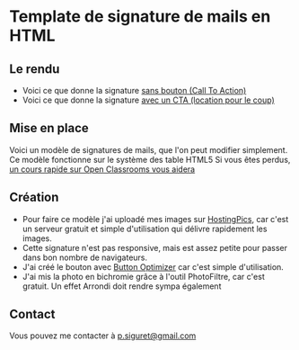 <h1> Template de signature de mails en HTML </h1>
<h2>Le rendu </h2>
<ul>
	<li>Voici ce que donne la signature <a href="http://www.hostingpics.net/viewer.php?id=158396modelesignaturehtml.png"> sans bouton (Call To Action)</a> </li>
	<li> Voici ce que donne la signature <a href="http://www.hostingpics.net/viewer.php?id=485286modelesignaturehtml.png"> avec un CTA (location pour le coup)</a>
</ul>
<h2>Mise en place </h2>

Voici un modèle de signatures de mails, que l'on peut modifier simplement. 
Ce modèle fonctionne sur le système des table HTML5 
Si vous êtes perdus, <a href="http://www.openclassrooms.com/courses/apprenez-a-creer-votre-site-web-avec-html5-et-css3/les-tableaux-1"> un cours rapide sur Open Classrooms vous aidera </a>

<h2>Création</h2>
<ul>
<li>Pour faire ce modèle j'ai uploadé mes images sur <a href="http://www.hostingpics.net">HostingPics</a>, car c'est un serveur gratuit et simple d'utilisation qui délivre rapidement les images. </li>
<li> Cette signature n'est pas responsive, mais est assez petite pour passer dans bon nombre de navigateurs.</li>
<li> J'ai créé le bouton avec <a href="http://buttonoptimizer.com">Button Optimizer</a> car c'est simple d'utilisation. </li>
<li>J'ai mis la photo en bichromie grâce à l'outil PhotoFiltre, car c'est gratuit. Un effet Arrondi doit rendre sympa également </li>
</ul>

<h2>Contact </h2>
Vous pouvez me contacter à <a href="mailto:p.siguret@gmail.com" target="blank">p.siguret@gmail.com</a>